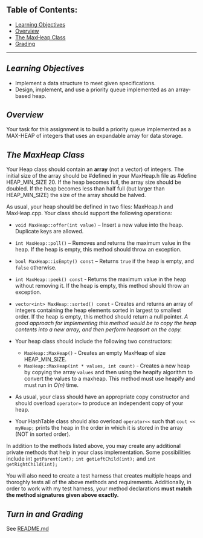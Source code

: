 ## Table of Contents:
* [Learning Objectives](#learning-objectives)
* [Overview](#overview)
* [The MaxHeap Class](#the-maxheap-class)
* [Grading](#turn-in-and-grading)

---

## _Learning Objectives_

- Implement a data structure to meet given specifications.
- Design, implement, and use a priority queue implemented as an array-based heap.

## _Overview_

Your task for this assignment is to build a priority queue implemented as a MAX-HEAP of integers that uses an expandable array for data storage.

## _The MaxHeap Class_

Your Heap class should contain an **array** (not a vector) of integers. The initial size of the array should be #defined in your MaxHeap.h file as #define HEAP_MIN_SIZE 20. If the heap becomes full, the array size should be doubled. If the heap becomes less than half full (but larger than HEAP_MIN_SIZE) the size of the array should be halved.

As usual, your heap should be defined in two files: MaxHeap.h and MaxHeap.cpp. Your class should support the following operations:

- `void MaxHeap::offer(int value)` – Insert a new value into the heap. Duplicate keys are allowed.

- `int MaxHeap::poll()` – Removes and returns the maximum value in the heap. If the heap is empty, this method should throw an exception.

- `bool MaxHeap::isEmpty() const` – Returns `true` if the heap is empty, and `false` otherwise.

- `int MaxHeap::peek() const` ‐ Returns the maximum value in the heap without removing it. If the heap is empty, this method should throw an exception.

- `vector<int> MaxHeap::sorted() const` ‐ Creates and returns an array of integers containing the heap elements sorted in largest to smallest order. If the heap is empty, this method should return a null pointer. _A good approach for implementing this method would be to copy the heap contents into a new array, and then perform heapsort on the copy._

- Your heap class should include the following two constructors:
    - `MaxHeap::MaxHeap()` ‐ Creates an empty MaxHeap of size HEAP_MIN_SIZE.
    - `MaxHeap::MaxHeap(int * values, int count)` ‐ Creates a new heap by copying the array `values` and then using the heapify algorithm to convert the values to a maxheap. This method must use heapify and must run in _O(n)_ time.
- As usual, your class should have an appropriate copy constructor and should overload `operator=` to produce an independent copy of your heap.

- Your HashTable class should also overload `operator<<` such that `cout << myHeap;` prints the heap in the order in which it is stored in the array (NOT in sorted order).

In addition to the methods listed above, you may create any additional private methods that help in your class implementation. Some possibilities include int `getParent(int);` `int getLeftChild(int);` and `int getRightChild(int);`

You will also need to create a test harness that creates multiple heaps and thoroghly tests all of the above methods and requirements. Additionally, in order to work with my test harness, your method declarations **must match the method signatures given above exactly.**

## _Turn in and Grading_

See [README.md](https://github.com/WSU-CS-3100/Project5/blob/main/README.md)
